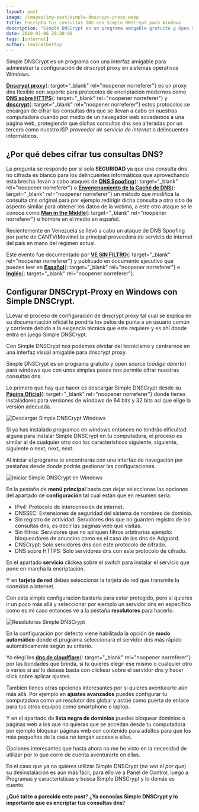 ```yaml
---
layout: post
image: /images/img-post/simple-dnscrypt-proxy.webp
title: Encripta tus consultas DNS con Simple DNSCrypt para Windows
description: "Simple DNSCrypt es un programa amigable gratuito y Open Source que te permite configurar DNSCrypt Proxy en Windows para cifrar las consultas DNS y evitar riesgos de ataques de DNS Spoofing o Envenenamiento de la Caché de DNS."
date: 2019-05-06 20:20:00
tags: [internet]
author: leninalbertop
---
```

Simple DNSCrypt es un programa con una interfaz amigable para administrar la configuración de dnscrypt proxy en sistemas operativos Windows.

[**Dnscrypt proxy**](https://github.com/jedisct1/dnscrypt-proxy){: target="_blank" rel="noopener norreferer"} es un proxy dns flexible con soporte para protocolos de encriptación modernos como [**DNS sobre HTTPS**](https://es.wikipedia.org/wiki/DNS_mediante_HTTPS){: target="_blank" rel="noopener norreferer"} y [**dnscrypt**](https://dnscrypt.info/protocol/){: target="_blank" rel="noopener norreferer"} estos protocolos se encargan de cifrar las consultas dns que se llevan a cabo en nuestras computadora cuando por medio de un navegador web accedemos a una página web, protegiendo que dichas consultas dns sea alteradas por un tercero como nuestro ISP *proveedor de servicio de internet* o delincuentes informáticos.

## ¿Por qué debes cifrar tus consultas DNS?

La pregunta se responde por si sola **SEGURIDAD** ya que una consulta dns no cifrada es blanco para los delincuentes informáticos que aprovechando esta brecha llevan a cabo ataques de [**DNS Spoofing**](https://en.wikipedia.org/wiki/DNS_spoofing){: target="_blank" rel="noopener norreferer"} o [**Envenenamiento de la Caché de DNS**](https://es.wikipedia.org/wiki/Envenenamiento_de_DNS){: target="_blank" rel="noopener norreferer"} un método que modifica la consulta dns original para por ejemplo redirigir dicha consulta a otro sitio de aspecto similar para obtener los datos de la víctima, a este otro ataque se le conoce como [**Man in the Middle**](https://es.wikipedia.org/wiki/Ataque_de_intermediario){: target="_blank" rel="noopener norreferer"} o hombre en el medio en español.

Recientemente en Venezuela se llevó a cabo un ataque de DNS Spoofing por parte de CANTV/Movilnet la principal proveedora de servicio de internet del país en mano del régimen actual.

Este evento fue documentado por [**VE SIN FILTRO**](https://vesinfiltro.com/){: target="_blank" rel="noopener norreferer"} y publicado en documento ejecutivo que puedes leer en [**Español**](https://vesinfiltro.com/noticias/Phishing_impulsado_por_gobierno_de_Venezuela/){: target="_blank" rel="noopener norreferer"} e [**Inglés**](https://vesinfiltro.com/noticias/Phishing_by_Venezuelan_government_targets_activists/){: target="_blank" rel="noopener norreferer"}.

## Configurar DNSCrypt-Proxy en Windows con Simple DNSCrypt.

LLevar el proceso de configuración de dnscrypt proxy tal cual se explica en su documentación oficial le pondría los pelos de punta a un usuario común y corriente debido a la exigencia técnica que este requiere y es ahí donde entra en juego Simple DNSCrypt.

Con Simple DNSCrypt nos podemos olvidar del tecnicismo y centrarnos en una interfaz visual amigable para dnscrypt proxy.

Simple DNSCrypt es un programa gratuito y open source (*código abierto*) para windows que con unos simples pasos nos permite cifrar nuestras consultas dns.

Lo primero que hay que hacer es descargar Simple DNSCrypt desde su [**Página Oficial**](https://simplednscrypt.org/){: target="_blank" rel="noopener norreferer"} donde tienes instaladores para versiones de windows de 64 bits y 32 bits así que elige la versión adecuada.

![Descargar Simple DNSCrypt Windows](https://lh3.googleusercontent.com/xTIudnlye9jPDlYxAvilYuwVKhw6xXPoCrDA2LNelb4uYYcjOHV5XZFnXBgkwQuX6C0hwquuytTP=s768 "Descargar Simple DNSCrypt Windows")

Si ya has instalado programas en windows entonces no tendrás dificultad alguna para instalar Simple DNSCrypt en tu computadora, el proceso es similar al de cualquier otro con los característicos siguiente, siguiente, siguiente o next, next, next.

Al iniciar el programa te encontrarás con una interfaz de navegación por pestañas desde donde podrás gestionar las configuraciones.

![Iniciar Simple DNSCrypt en Windows](https://lh3.googleusercontent.com/aEUStvubi95vKF6PQxZQW2GViHJ8lVUGp0BHTz5TQPzBR6wXpgconLJ1kSnqwIx2ndKEgaJQokVF=s768 "Iniciar Simple DNSCrypt en Windows")

En la pestaña de **menú principal** basta con dejar seleccionas las opciones del apartado de **configuración** tal cual están que en resumen sería.

* IPv4: Protocolo de interconexión de internet.
* DNSSEC: Extensiones de seguridad del sistema de nombres de dominio.
* Sin registro de actividad: Servidores dns que no guarden registro de las consultas dns, es decir las páginas web que visitas.
* Sin filtros: Servidores que no apliquen filtros arbitrarios ejemplo: bloqueadores de anuncios como es el caso de los dns de Adguard.
* DNSCrypt: Solo servidores dns con este protocolo de cifrado.
* DNS sobre HTTPS: Solo servidores dns con este protocolo de cifrado.

En el apartado **servicio** clickea sobre el switch para instalar el servicio que pone en marcha la encriptación.

Y en **tarjeta de red** debes seleccionar la tarjeta de red que transmite la conexión a internet.

Con esta simple configuración bastaría para estar protegido, pero si quieres ir un poco más allá y seleccionar por ejemplo un servidor dns en específico como es mi caso entonces ve a la pestaña **resolutores** para hacerlo.

![Resolutores Simple DNSCrypt](https://lh3.googleusercontent.com/kE8X7DPt_gTNZnq1v-mLd-IBoVADLGgMQ-vtfFskzorerSjSOQDF2aZ0DGTSqS1V-k9YRpyC4d9j=s768 "Resolutores Simple DNSCrypt")

En la configuración por defecto viene habilitada la opción de **modo automático** donde el programa seleccionará el servidor dns más rápido automáticamente según su criterio.

Yo elegí los [**dns de cloudflare**](https://1.1.1.1/es/){: target="_blank" rel="noopener norreferer"} por las bondades que brinda, si tu quieres elegir ese mismo o cualquier otro o varios si así lo deseas basta con clickear sobre el servidor dns y hacer click sobre aplicar ajustes.

También tienes otras opciones interesantes por si quieres aventurarte aún más allá. Por ejemplo en **ajustes avanzados** puedes configurar tu computadora como un resolutor dns global y actúe como puerta de enlace para tus otros equipos como smartphone o laptop.

Y en el apartado de **lista negra de dominios** puedes bloquear dominios o páginas web a los que no quieras que se accedan desde tu computadora por ejemplo bloquear páginas web con contenido para adultos para que los más pequeños de la casa no tengan acceso a ellas.

Opciones interesantes que hasta ahora no me he visto en la necesidad de utilizar por lo que corre de cuenta aventurarte en ellas.

En el caso que ya no quieres utilizar Simple DNSCrypt (*no veo el por que*) su desinstalación es aún más fácil, para ello ve a Panel de Control, luego a Programas y características y busca Simple DNSCrypt y lo demás es cuento.

¿**Qué tal te a parecido este post**? ¿**Ya conocías Simple DNSCrypt y lo importante que es encriptar tus consultas dns**?